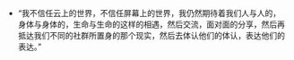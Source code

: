 - “我不信任云上的世界，不信任屏幕上的世界，我仍然期待着我们人与人的，身体与身体的，生命与生命的这样的相遇，然后交流，面对面的分享，然后再抵达我们不同的社群所置身的那个现实，然后去体认他们的体认，表达他们的表达。”